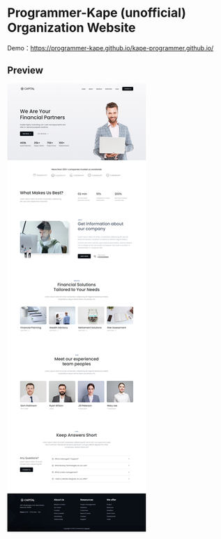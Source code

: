 # Programmer-Kape (unofficial) Organization Website

Demo：https://programmer-kape.github.io/kape-programmer.github.io/


## Preview
![Business website template preview](business-template-preview.png)
